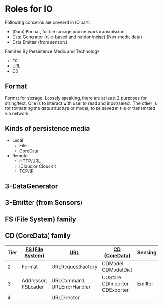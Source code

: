 # Roles for IO 

Following concerns are covered in IO part.

- (Data) Format, for file storage and network transmission.
- Data Generator (rule-based and randon/noise) (Non-media data)
- Data Emitter (from sensors)


Families By Persistence Media and Technology

- FS 
- URL
- CD


## Format 

Format for storage. Loosely speaking, there are at least 2 purposes for string/text. One is to interact with user to read and input/select. The other is for formatting the data structure or model, to be saved in file or transmitted via network. 


## Kinds of persistence media 

- Local
  - File
  - CoreData
- Remote
  - HTTP/URL
  - iCloud or CloudKit
  - TCP/IP


## 3-DataGenerator 

## 3-Emitter (from Sensors)

## FS (File System) family 

## CD (CoreData) family


Tier|[FS (File System)](fs)|[URL](url)|[CD (CoreData)](cd)|Sensing
---|---|---|---|---
2|Format|URLRequestFactory|CDModel<br/>CDModelDict
3|Addressor, FSLoader|URLCommand, URLErrorHandler|CDStore<br/>CDImporter<br/>CDExporter|Emitter
4||URLDirector
